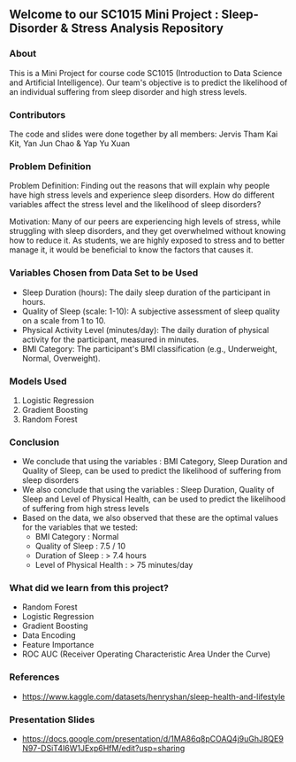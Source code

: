 ## Welcome to our SC1015 Mini Project : Sleep-Disorder & Stress Analysis Repository
### About
This is a Mini Project for course code SC1015 (Introduction to Data Science and Artificial Intelligence).
Our team's objective is to predict the likelihood of an individual suffering from sleep disorder and high stress levels.
     
### Contributors
The code and slides were done together by all members: Jervis Tham Kai Kit, Yan Jun Chao & Yap Yu Xuan

### Problem Definition
Problem Definition: Finding out the reasons that will explain why people have high stress levels and experience sleep disorders. How do different variables affect the stress level and the likelihood of sleep disorders?

Motivation: Many of our peers are experiencing high levels of stress, while struggling with sleep disorders, and they get overwhelmed without knowing how to reduce it. As students, we are highly exposed to stress and to better manage it, it would be beneficial to know the factors that causes it.

### Variables Chosen from Data Set to be Used
- Sleep Duration (hours): The daily sleep duration of the participant in hours.
- Quality of Sleep (scale: 1-10): A subjective assessment of sleep quality on a scale from 1 to 10.
- Physical Activity Level (minutes/day): The daily duration of physical activity for the participant, measured in minutes.
- BMI Category: The participant's BMI classification (e.g., Underweight, Normal, Overweight).

### Models Used
  1. Logistic Regression
  2. Gradient Boosting
  3. Random Forest 

### Conclusion
- We conclude that using the variables : BMI Category, Sleep Duration and Quality of Sleep, can be used to predict the likelihood of suffering from sleep disorders
- We also conclude that using the variables : Sleep Duration, Quality of Sleep and Level of Physical Health, can be used to predict the likelihood of suffering from high stress levels
- Based on the data, we also observed that these are the optimal values for the variables that we tested:
  - BMI Category : Normal
  - Quality of Sleep : 7.5 / 10
  - Duration of Sleep : > 7.4 hours
  - Level of Physical Health : > 75 minutes/day
  
  
### What did we learn from this project?
- Random Forest 
- Logistic Regression 
- Gradient Boosting
- Data Encoding
- Feature Importance
- ROC AUC (Receiver Operating Characteristic Area Under the Curve)

### References
- https://www.kaggle.com/datasets/henryshan/sleep-health-and-lifestyle

### Presentation Slides
- https://docs.google.com/presentation/d/1MA86q8pCOAQ4j9uGhJ8QE9N97-DSiT4I6W1JExp6HfM/edit?usp=sharing 
